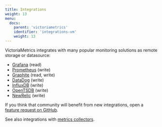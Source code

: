 ```yaml
---
title: Integrations 
weight: 13
menu:
  docs:
    parent: 'victoriametrics'
    identifier: 'integrations-vm'
    weight: 13
---
```


VictoriaMetrics integrates with many popular monitoring solutions as remote storage or datasource:

* [Grafana](https://docs.victoriametrics.com/victoriametrics/integrations/grafana/) (read)
* [Prometheus](https://docs.victoriametrics.com/victoriametrics/integrations/prometheus/) (write)
* [Graphite](https://docs.victoriametrics.com/victoriametrics/integrations/graphite/) (read, write)
* [DataDog](https://docs.victoriametrics.com/victoriametrics/integrations/datadog/) (write)
* [InfluxDB](https://docs.victoriametrics.com/victoriametrics/integrations/influxdb/) (write)
* [OpenTSDB](https://docs.victoriametrics.com/victoriametrics/integrations/opentsdb/) (write)
* [NewRelic](https://docs.victoriametrics.com/victoriametrics/integrations/newrelic/) (write)

If you think that community will benefit from new integrations, open a [feature request on GitHub](https://github.com/VictoriaMetrics/VictoriaMetrics/issues).

See also integrations with [metrics collectors](https://docs.victoriametrics.com/victoriametrics/data-ingestion/).
